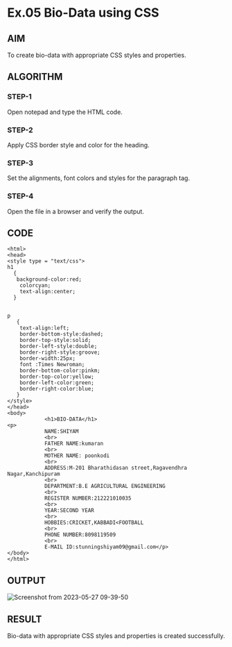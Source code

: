 # Ex.05 Bio-Data using CSS
## AIM
  To create bio-data with appropriate CSS styles and properties.

## ALGORITHM
### STEP-1
  Open notepad and type the HTML code.

### STEP-2
  Apply CSS border style and color for the heading.

### STEP-3
  Set the alignments, font colors and styles for the paragraph tag.

### STEP-4
  Open the file in a browser and verify the output.
  
## CODE
```
<html>
<head>
<style type = "text/css">
h1
  {
   background-color:red;
    colorcyan;
    text-align:center;
  }


p
   {
    text-align:left;
    border-bottom-style:dashed;
    border-top-style:solid; 
    border-left-style:double; 
    border-right-style:groove;
    border-width:25px;
    font :Times Newroman;
    border-bottom-color:pinkm;
    border-top-color:yellow;
    border-left-color:green; 
    border-right-color:blue;
   }
</style>
</head>
<body>
            <h1>BIO-DATA</h1>
<p>    
            NAME:SHIYAM
            <br>
            FATHER NAME:kumaran
            <br>
            MOTHER NAME: poonkodi
            <br>
            ADDRESS:M-201 Bharathidasan street,Ragavendhra Nagar,Kanchipuram
            <br>
            DEPARTMENT:B.E AGRICULTURAL ENGINEERING
            <br>
            REGISTER NUMBER:212221010035
            <br>
            YEAR:SECOND YEAR
            <br>
            HOBBIES:CRICKET,KABBADI<FOOTBALL
            <br>
            PHONE NUMBER:8098119509
            <br>
            E-MAIL ID:stunningshiyam09@gmail.com</p>
</body>
</html>
```


## OUTPUT
![Screenshot from 2023-05-27 09-39-50](https://github.com/ShiyamKumaran/Ex05_Web-Design/assets/127816458/256032cd-9e49-40ad-b5fd-36137e4061bf)




## RESULT
  Bio-data with appropriate CSS styles and properties is created successfully.

